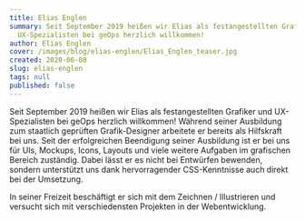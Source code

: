 ```yaml
---
title: Elias Englen
summary: Seit September 2019 heißen wir Elias als festangestellten Grafiker und
  UX-Spezialisten bei geOps herzlich willkommen!
author: Elias Englen
cover: /images/blog/elias-englen/Elias_Englen_teaser.jpg
created: 2020-06-08
slug: elias-englen
tags: null
published: false
---
```

Seit September 2019 heißen wir Elias als festangestellten Grafiker und UX-Spezialisten bei geOps herzlich willkommen! Während seiner Ausbildung zum staatlich geprüften Grafik-Designer arbeitete er bereits als Hilfskraft bei uns. Seit der erfolgreichen Beendigung seiner Ausbildung ist er bei uns für UIs, Mockups, Icons, Layouts und viele weitere Aufgaben im grafischen Bereich zuständig. Dabei lässt er es nicht bei Entwürfen bewenden, sondern unterstützt uns dank hervorragender CSS-Kenntnisse auch direkt bei der Umsetzung.  
  
In seiner Freizeit beschäftigt er sich mit dem Zeichnen / Illustrieren und versucht sich mit verschiedensten Projekten in der Webentwicklung.
